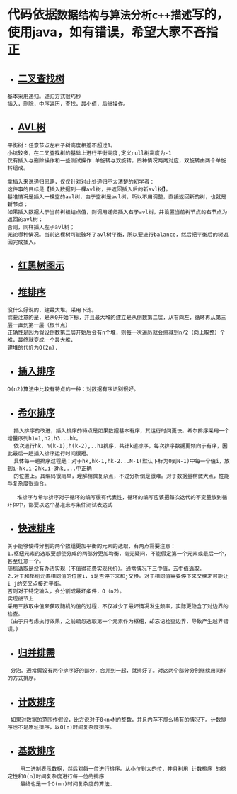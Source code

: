 
# 代码依据`数据结构与算法分析c++描述`写的，使用java，如有错误，希望大家不吝指正
 * ## [二叉查找树](ss/Binarytree.java)
 ```text
基本采用递归。递归方式很巧秒
插入，删除，中序遍历，查找，最小值，后继操作。
```
* ## [AVL树](ss/AVLtree.java)
```text
平衡树：任意节点左右子树高度相差不超过1。
小坑较多，在二叉查找树的基础上进行平衡高度,定义null树高度为-1
仅有插入与删除操作和一些测试操作.单旋转与双旋转，四种情况两两对应，双旋转由两个单旋转组成。

拿插入来说递归思路，仅仅针对对此处递归不太清楚的初学者：
这件事的目标是【插入数据到一棵avl树，并返回插入后的新avl树】。
基准情况是插入一棵空的avl树，由于空树是avl树，所以不用调整，直接返回新的树，也就是新节点；
如果插入数据大于当前树根结点值，则调用递归插入右子avl树，并设置当前树节点的右节点为返回的avl树；
否则，同样插入左子avl树；
无论哪种情况。当前这棵树可能破坏了avl树平衡，所以要进行balance，然后把平衡后的树返回完成插入。

```
 * ## [红黑树图示](rbt.md)
 * ## [堆排序](ss/heap_sort.java)
 ```text
 没什么好说的，建最大堆。采用下滤。
 需要注意的是，是从0开始下标，并且最大堆的建立是从倒数第二层，从右向左，循环再从第三层一直到第一层（根节点）
 正确性是因为假设倒数第二层开始后会有n个堆，则每一次遍历就会缩减到n/2（向上取整）个堆，最终就变成一个最大堆，
 建堆的代价为O(2n).
 ```
 * ## [插入排序](ss/insert_sort.java)
 ```text
 O(n2)算法中比较有特点的一种：对数据有序识别很好。
 ```
 * ## [希尔排序](ss/shell_sort.java)
 ```text
   插入排序的改进，插入排序的特点是如果数据基本有序，其运行时间更快。希尔排序采用一个增量序列h1=1,h2,h3...hk。
   依次进行hk，h(k-1),h(k-2),..h1排序，共计k趟排序，每次排序数据更倾向于有序，因此最后一趟插入排序运行时间很短。
   具体每一趟排序过程是：对于hk,hk-1,hk-2...N-1(默认下标为0到N-1)中每一个值i，放到i-hk,i-2hk,i-3hk,...中正确
   的位置上。其编码很简单，理解稍微复杂点，不过分析倒是很难。对于数据量稍微大点，性能与复杂度很适合。
  
    堆排序与希尔排序对于循环的编写很有代表性，循环的编写应该把每次迭代的不变量放到循环体中，都要以这个基准来写条件测试表达式
  ```
  * ## [快速排序](ss/quick_sort.java)
  ```text
  关于能够使得分割的两个数组更加平衡的元素的选取，有两点需要注意：
  1.枢纽元素的选取要想使分成的两部分更加均衡，毫无疑问，不能假定第一个元素或最后一个，甚至任意一个。
  随机选取是没有办法实现（不值得花费实现代价）。通常情况下三中值，五中值选取。
  2.对于和枢纽元素相同值的位置i，i是否停下来和j交换。对于相同值需要停下来交换才可能让i j的交叉点接近平衡。
  否则对于特定输入，会分割成最坏条件，O（n2）。
  实现细节上
  采用三数取中值来获取随机的值的过程，不仅减少了最坏情况发生频率，实际更隐含了对边界的检查。
  （由于只考虑执行效果，之前疏忽选取第一个元素作为枢纽，却忘记检查边界，导致产生越界错误。)
  ```
  * ## [归并排需](ss/merge_sort.java)
  ```text
   分治。通常假设有两个排序好的部分，合并到一起，就排好了。对这两个部分分别继续用同样的方式排序。
   ```
  * ## [计数排序](ss/count_sort.java)
  ```text
   如果对数据的范围作假设，比方说对于0<n<N的整数，并且内存不那么稀有的情况下。计数排序也不是原址排序，以O(n)时间复杂度排序。
  ```
  * ## [基数排序](ss/radix.java)
```text
    用二进制表示数据，然后对每一位进行排序。从小位到大的位，并且利用 计数排序 的稳定性和O(n)时间复杂度进行每一位的排序
    最终也是一个O(mn)时间复杂度的算法.
```
